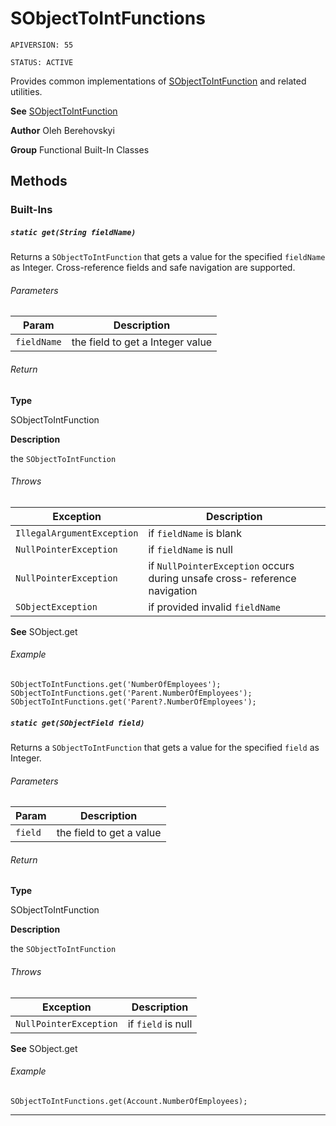 # SObjectToIntFunctions

`APIVERSION: 55`

`STATUS: ACTIVE`

Provides common implementations of [SObjectToIntFunction](/docs/Functional-Abstract-Classes/SObjectToIntFunction.md) and related utilities.


**See** [SObjectToIntFunction](/docs/Functional-Abstract-Classes/SObjectToIntFunction.md)


**Author** Oleh Berehovskyi


**Group** Functional Built-In Classes

## Methods
### Built-Ins
##### `static get(String fieldName)`

Returns a `SObjectToIntFunction` that gets a value for the specified `fieldName` as Integer. Cross-reference fields and safe navigation are supported.

###### Parameters
|Param|Description|
|---|---|
|`fieldName`|the field to get a Integer value|

###### Return

**Type**

SObjectToIntFunction

**Description**

the `SObjectToIntFunction`

###### Throws
|Exception|Description|
|---|---|
|`IllegalArgumentException`|if `fieldName` is blank|
|`NullPointerException`|if `fieldName` is null|
|`NullPointerException`|if `NullPointerException` occurs during unsafe cross- reference navigation|
|`SObjectException`|if provided invalid `fieldName`|


**See** SObject.get

###### Example
```apex
SObjectToIntFunctions.get('NumberOfEmployees');
SObjectToIntFunctions.get('Parent.NumberOfEmployees');
SObjectToIntFunctions.get('Parent?.NumberOfEmployees');
```

##### `static get(SObjectField field)`

Returns a `SObjectToIntFunction` that gets a value for the specified `field` as Integer.

###### Parameters
|Param|Description|
|---|---|
|`field`|the field to get a value|

###### Return

**Type**

SObjectToIntFunction

**Description**

the `SObjectToIntFunction`

###### Throws
|Exception|Description|
|---|---|
|`NullPointerException`|if `field` is null|


**See** SObject.get

###### Example
```apex
SObjectToIntFunctions.get(Account.NumberOfEmployees);
```

---
